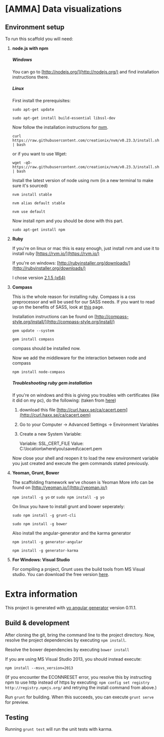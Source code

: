 # [AMMA] Data visualizations

## Environment setup

To run this scaffold you will need:

1.  **node.js with npm**

    ##### Windows

    You can go to [http://nodejs.org/](http://nodejs.org/) and find installation instructions there.

    ##### Linux

    First install the prerequisites:
    
    `sudo apt-get update`
    
    `sudo apt-get install build-essential libssl-dev`
    
    Now follow the installation instructions for [nvm](https://github.com/creationix/nvm).
    
    `curl https://raw.githubusercontent.com/creationix/nvm/v0.23.3/install.sh | bash`
    
    or if you want to use Wget:
    
    `wget -qO- https://raw.githubusercontent.com/creationix/nvm/v0.23.3/install.sh | bash`
    
    Install the latest version of node using nvm (in a new terminal to make sure it's sourced)
    
    `nvm install stable`
    
    `nvm alias default stable`
    
    `nvm use default`

    Now install npm and you should be done with this part.

    `sudo apt-get install npm`


2.  **Ruby**
    
    If you're on linux or mac this is easy enough, just install rvm and use it to install ruby
    [https://rvm.io/](https://rvm.io/)

    If you're on windows:
    [http://rubyinstaller.org/downloads/](http://rubyinstaller.org/downloads/)

    I chose version [2.1.5 (x64)](http://dl.bintray.com/oneclick/rubyinstaller/rubyinstaller-2.1.5-x64.exe?direct)

3.  **Compass**

    This is the whole reason for installing ruby.
    Compass is a css preprocessor and will be used for our SASS needs.
    If you want to read up on the benefits of SASS, look at [this](http://www.webinsation.com/benefits-of-using-sass-over-traditional-css/) page.

    Installation instructions can be found on [http://compass-style.org/install/](http://compass-style.org/install/)

    `gem update --system`

    `gem install compass`

    compass should be installed now.

    Now we add the middleware for the interaction between node and compass

    `npm install node-compass`

    ##### Troubleshooting ruby gem installation

    If you're on windows and this is giving you troubles with certificates (like it did on my pc), do the following:
    (taken from [here](http://stackoverflow.com/questions/5720484/how-to-solve-certificate-verify-failed-on-windows))

    1.  download this file [http://curl.haxx.se/ca/cacert.pem](http://curl.haxx.se/ca/cacert.pem)
    2.  Go to your Computer -> Advanced Settings -> Environment Variables
    3.  Create a new System Variable:

        Variable: SSL_CERT_FILE
        Value: C:\location\where\you\saved\cacert.pem

    Now close your shell and reopen it to load the new environment variable you just created and execute the gem commands stated previously.

4.  **Yeoman, Grunt, Bower**
    
    The scaffolding framework we've chosen is Yeoman
    More info can be found on [http://yeoman.io/](http://yeoman.io/)

    `npm install -g yo`
    or
    `sudo npm install -g yo`

    On linux you have to install grunt and bower seperately:
    
    `sudo npm install -g grunt-cli`

    `sudo npm install -g bower`

    Also install the angular-generator and the karma generator

    `npm install -g generator-angular`
    
    `npm install -g generator-karma`

5. **For Windows: Visual Studio**

    For compiling a project, Grunt uses the build tools from MS Visual studio. You can download the free version [here](http://www.visualstudio.com/).

# Extra information

This project is generated with [yo angular generator](https://github.com/yeoman/generator-angular)
version 0.11.1.

## Build & development

After cloning the git, bring the command line to the project directory. 
Now, resolve the project dependencies by executing `npm install`.

Resolve the bower dependencies by executing `bower install`

If you are using MS Visual Studio 2013, you should instead execute: 

`npm install --msvs_version=2013`

(If you encounter the ECONNRESET error, you resolve this by instructing npm to use http instead of https by executing:
`npm config set registry http://registry.npmjs.org/` and retrying the install command from above.)

Run `grunt` for building.
When this succeeds, you can execute `grunt serve` for preview.

## Testing

Running `grunt test` will run the unit tests with karma.
